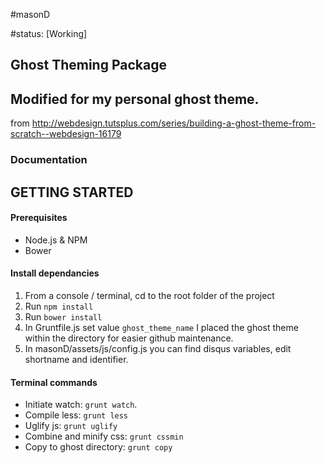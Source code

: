 #masonD

#status: [Working]
## Ghost Theming Package
## Modified for my personal ghost theme.
from http://webdesign.tutsplus.com/series/building-a-ghost-theme-from-scratch--webdesign-16179

### Documentation

## GETTING STARTED

#### Prerequisites

* Node.js & NPM
* Bower

#### Install dependancies

1. From a console / terminal, cd to the root folder of the project
2. Run `npm install`
3. Run `bower install`
4. In Gruntfile.js set value `ghost_theme_name` 
I placed the ghost theme within the directory for easier github maintenance.
5. In masonD/assets/js/config.js you can find disqus variables, edit shortname and identifier.


#### Terminal commands

* Initiate watch: `grunt watch`.
* Compile less: `grunt less`
* Uglify js: `grunt uglify`
* Combine and minify css: `grunt cssmin`
* Copy to ghost directory: `grunt copy`

